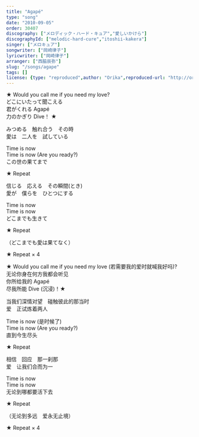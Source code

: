 ```yaml
---
title: "Agapé"
type: "song"
date: "2010-09-05"
order: 30407
discography: ["メロディック・ハード・キュア","愛しいかけら"]
discographyId: ["melodic-hard-cure","itoshii-kakera"]
singer: ["メロキュア"]
songwriter: ["岡崎律子"]
lyricwriter: ["岡崎律子"]
arranger: ["西脇辰弥"]
slug: "/songs/agape"
tags: []
license: {type: "reproduced",author: "Orika",reproduced-url: "http://orikamushi.myweb.hinet.net/",reproduced-website: "織歌蟲網站"}
---
```


★ Would you call me if you need my love?   
どこにいたって聞こえる   
君がくれる Agapé   
力のかぎり Dive！ ★   
  
みつめる　触れ合う　その時   
愛は　二人を　試している   
  
Time is now   
Time is now (Are you ready?)   
この世の果てまで   
  
★ Repeat   
  
信じる　応える　その瞬間(とき)   
愛が　僕らを　ひとつにする   
  
Time is now   
Time is now  
どこまでも生きて   
  
★ Repeat  
  
（どこまでも愛は果てなく）  
  
★ Repeat × 4   
  
  <!-- 翻译 -->

★ Would you call me if you need my love (若需要我的爱时就喊我好吗)?  
无论你身在何方我都会听见  
你所给我的 Agapé   
尽我所能 Dive (沉浸)！★   
  
当我们深情对望　碰触彼此的那当时  
爱　正试炼着两人  
  
Time is now (是时候了)   
Time is now (Are you ready?)   
直到今生尽头  
  
★ Repeat   
  
相信　回应　那一刹那  
爱　让我们合而为一  
  
Time is now   
Time is now  
无论到哪都要活下去  
  
★ Repeat  
  
（无论到多远　爱永无止境）  
  
★ Repeat × 4
